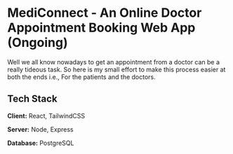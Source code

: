 
# MediConnect - An Online Doctor Appointment Booking Web App (Ongoing)

Well we all know nowadays to get an appointment from a doctor can be a really tideous task. So here is my small effort to make this process easier at both the ends i.e., For the patients and the doctors.



## Tech Stack

**Client:** React, TailwindCSS

**Server:** Node, Express

**Database:** PostgreSQL

